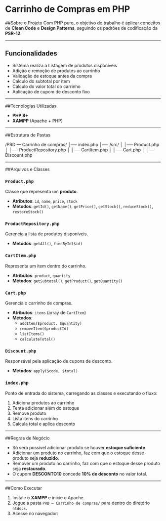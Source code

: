 # Carrinho de Compras em PHP

##Sobre o Projeto
Com PHP puro, o objetivo do trabalho é aplicar conceitos de **Clean Code** e **Design Patterns**, seguindo os padrões de codificação da **PSR-12**.  

---

## Funcionalidades
- Sistema realiza a Listagem de produtos disponíveis  
- Adição e remoção de produtos ao carrinho  
- Validação de estoque antes da compra    
- Cálculo do subtotal por item  
- Cálculo do valor total do carrinho  
- Aplicação de cupom de desconto fixo

---

##Tecnologias Utilizadas
- **PHP 8+**  
- **XAMPP** (Apache + PHP)  

---

##Estrutura de Pastas

/PRD — Carrinho de compras/
│── index.php
│── /src/
│   │── Product.php
│   │── ProductRepository.php
│   │── CartItem.php
│   │── Cart.php
│   │── Discount.php

---

##Arquivos e Classes

### `Product.php`
Classe que representa um **produto**.  
- **Atributos**: `id`, `name`, `price`, `stock`  
- **Métodos**: `getId()`, `getName()`, `getPrice()`, `getStock()`, `reduceStock()`, `restoreStock()`  

### `ProductRepository.php`
Gerencia a lista de produtos disponíveis.  
- **Métodos**: `getAll()`, `findById($id)`  

### `CartItem.php`
Representa um item dentro do carrinho.  
- **Atributos**: `product`, `quantity`  
- **Métodos**: `getSubtotal()`, `getProduct()`, `getQuantity()`  

### `Cart.php`
Gerencia o carrinho de compras.  
- **Atributos**: `items` (array de `CartItem`)  
- **Métodos**:  
  - `addItem($product, $quantity)`  
  - `removeItem($productId)`  
  - `listItems()`  
  - `calculateTotal()`  

### `Discount.php`
Responsável pela aplicação de cupons de desconto.  
- **Métodos**: `apply($code, $total)`  

### `index.php`
Ponto de entrada do sistema, carregando as classes e executando o fluxo:  
1. Adiciona produtos ao carrinho  
2. Tenta adicionar além do estoque  
3. Remove produto  
4. Lista itens do carrinho  
5. Calcula total e aplica desconto  

---

##Regras de Negócio
- Só será possível adicionar produto se houver **estoque suficiente**.  
- Adicionar um produto no carrinho, faz com que o estoque desse produto seja **reduzido**.  
- Remover um produto no carrinho, faz com que o estoque desse produto seja **restaurado**.  
- O cupom **DESCONTO10** concede **10% de desconto** no valor total.  

---

##Como Executar

1. Instale o **XAMPP** e inicie o Apache.  
2. Jogue a pasta `PRD — Carrinho de compras/` para dentro do diretório `htdocs`.  
3. Acesse no navegador:  
